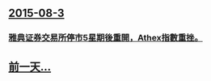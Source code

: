 ## [2015-08-3](/zh/news/2015/08/3/index.md)

### [雅典证券交易所停市5星期後重開，Athex指數重挫。 ](/zh/news/2015/08/3/雅典证券交易所停市5星期後重開-Athex指數重挫.md)
## [前一天...](/zh/news/2015/08/2/index.md)

